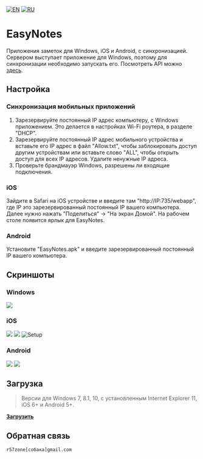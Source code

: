 [![EN](https://user-images.githubusercontent.com/9499881/33184537-7be87e86-d096-11e7-89bb-f3286f752bc6.png)](https://github.com/r57zone/eNotes/) 
[![RU](https://user-images.githubusercontent.com/9499881/27683795-5b0fbac6-5cd8-11e7-929c-057833e01fb1.png)](https://github.com/r57zone/eNotes/blob/master/README.RU.md) 
# EasyNotes
Приложения заметок для Windows, iOS и Android, с синхронизацией. Сервером выступает приложение для Windows, поэтому для синхронизации необходимо запускать его. Посмотреть API можно [здесь](https://github.com/r57zone/eNotes/blob/master/API.md).

## Настройка
### Синхронизация мобильных приложений
1. Зарезервируйте постоянный IP адрес компьютеру, с Windows приложением. Это делается в настройках Wi-Fi роутера, в разделе "DHCP".
2. Зарезервируйте постоянный IP адрес мобильного устройства и вставьте его IP адрес в файл "Allow.txt", чтобы заблокировать доступ другим устройствам или вставьте слово "ALL", чтобы открыть доступ для всех IP адресов. Удалите ненужные IP адреса.
3. Проверьте брандмауэр Windows, разрешены ли входящие подключения.

### iOS
Зайдите в Safari на iOS устройстве и введите там "http://IP:735/webapp", где IP это зарезервированный постоянный IP вашего компьютера. Далее нужно нажать "Поделиться" -> "На экран Домой". На рабочем столе появится ярлык для EasyNotes.

### Android
Установите "EasyNotes.apk" и введите зарезервированный постоянный IP вашего компьютера.

## Скриншоты
### Windows
![](https://user-images.githubusercontent.com/9499881/54879010-b3f2e880-4e4d-11e9-8d46-3d983cb8495e.PNG)

### iOS
![](https://user-images.githubusercontent.com/9499881/54878998-87d76780-4e4d-11e9-89ae-bd15ea494f73.PNG)
![](https://user-images.githubusercontent.com/9499881/54879001-9887dd80-4e4d-11e9-9618-5993cb06e93a.PNG)
![Setup](https://user-images.githubusercontent.com/9499881/54852962-d2e76280-4d07-11e9-841a-06d50fafb3c4.gif)

### Android
![](https://user-images.githubusercontent.com/9499881/55101537-bff4d980-50dd-11e9-857e-3b8c94b0efbb.png)
![](https://user-images.githubusercontent.com/9499881/55101573-d3a04000-50dd-11e9-8432-ccdedb55f0d0.png)

## Загрузка
>Версии для Windows 7, 8.1, 10, с установленным Internet Explorer 11, iOS 6+ и Android 5+.

**[Загрузить](https://github.com/r57zone/eNotes/releases)**
## Обратная связь
`r57zone[собака]gmail.com`